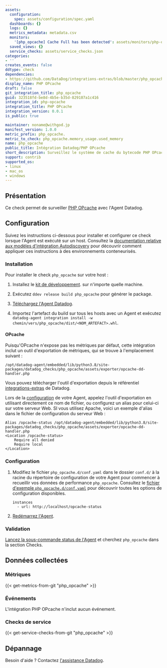 ```yaml
---
assets:
  configuration:
    spec: assets/configuration/spec.yaml
  dashboards: {}
  logs: {}
  metrics_metadata: metadata.csv
  monitors:
    '[php_opcache] Cache Full has been detected': assets/monitors/php-opcache_expunges.json
  saved_views: {}
  service_checks: assets/service_checks.json
categories:
- ''
creates_events: false
ddtype: check
dependencies:
- https://github.com/DataDog/integrations-extras/blob/master/php_opcache/README.md
display_name: PHP OPcache
draft: false
git_integration_title: php_opcache
guid: 323518fd-be8d-4b5e-b35d-829107a1c416
integration_id: php-opcache
integration_title: PHP OPcache
integration_version: 0.0.1
is_public: true

maintainer: noname@withgod.jp
manifest_version: 1.0.0
metric_prefix: php_opcache.
metric_to_check: php_opcache.memory_usage.used_memory
name: php_opcache
public_title: Intégration Datadog/PHP OPcache
short_description: Surveillez le système de cache du bytecode PHP OPcache.
support: contrib
supported_os:
- linux
- mac_os
- windows
---
```




## Présentation

Ce check permet de surveiller [PHP OPcache][1] avec l'Agent Datadog.

## Configuration

Suivez les instructions ci-dessous pour installer et configurer ce check lorsque l'Agent est exécuté sur un host. Consultez la [documentation relative aux modèles d'intégration Autodiscovery][2] pour découvrir comment appliquer ces instructions à des environnements conteneurisés.

### Installation

Pour installer le check `php_opcache` sur votre host :


1. Installez le [kit de développement][3].
 sur n'importe quelle machine.

2. Exécutez `ddev release build php_opcache` pour générer le package.

3. [Téléchargez l'Agent Datadog][4].

4. Importez l'artefact du build sur tous les hosts avec un Agent et
 exécutez `datadog-agent integration install -w
 chemin/vers/php_opcache/dist/<NOM_ARTEFACT>.whl`.

#### OPcache

Puisqu'OPcache n'expose pas les métriques par défaut, cette intégration inclut un outil d'exportation de métriques, qui se trouve à l'emplacement suivant :

```
/opt/datadog-agent/embedded/lib/python3.8/site-packages/datadog_checks/php_opcache/assets/exporter/opcache-dd-handler.php
```
Vous pouvez télécharger l'outil d'exportation depuis le référentiel [integrations-extras][5] de Datadog.

Lors de la [configuration](#configuration) de votre Agent, appelez l'outil d'exportation en utilisant directement ce nom de fichier, ou configurez un alias pour celui-ci sur votre serveur Web. SI vous utilisez Apache, voici un exemple d'alias dans le fichier de configuration du serveur Web :

```
Alias /opcache-status /opt/datadog-agent/embedded/lib/python3.8/site-packages/datadog_checks/php_opcache/assets/exporter/opcache-dd-handler.php
<Location /opcache-status>
    Require all denied
    Require local
</Location>
```

### Configuration

1. Modifiez le fichier `php_opcache.d/conf.yaml` dans le dossier `conf.d/` à la racine du répertoire de configuration de votre Agent pour commencer à recueillir vos données de performance `php_opcache`. Consultez le [fichier d'exemple `php_opcache.d/conf.yaml`][6] pour découvrir toutes les options de configuration disponibles.
    ```
    instances
      - url: http://localhost/opcache-status
    ```
2. [Redémarrez l'Agent][7].

### Validation

[Lancez la sous-commande status de l'Agent][8] et cherchez `php_opcache` dans la section Checks.

## Données collectées

### Métriques
{{< get-metrics-from-git "php_opcache" >}}


### Événements

L'intégration PHP OPcache n'inclut aucun événement.

### Checks de service
{{< get-service-checks-from-git "php_opcache" >}}


## Dépannage

Besoin d'aide ? Contactez [l'assistance Datadog][11].


[1]: https://www.php.net/manual/en/book.opcache.php
[2]: https://docs.datadoghq.com/fr/agent/kubernetes/integrations/
[3]: https://docs.datadoghq.com/fr/developers/integrations/new_check_howto/#developer-toolkit
[4]: https://app.datadoghq.com/account/settings#agent
[5]: https://github.com/DataDog/integrations-extras/blob/master/php_opcache/datadog_checks/php_opcache/assets/exporter/opcache-dd-handler.php
[6]: https://github.com/DataDog/integrations-extras/blob/master/php_opcache/datadog_checks/php_opcache/data/conf.yaml.example
[7]: https://docs.datadoghq.com/fr/agent/guide/agent-commands/#start-stop-and-restart-the-agent
[8]: https://docs.datadoghq.com/fr/agent/guide/agent-commands/#agent-status-and-information
[9]: https://github.com/DataDog/integrations-extras/blob/master/php_opcache/metadata.csv
[10]: https://github.com/DataDog/integrations-extras/blob/master/php_opcache/assets/service_checks.json
[11]: https://docs.datadoghq.com/fr/help/
